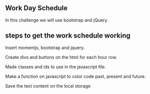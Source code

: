 ## Work Day Schedule

In this challenge we will use bootstrap and jQuery.

## steps to get the work schedule working

Insert momentjs, bootstrap and jquery.

Create divs and buttons on the html for each hour row.

Made classes and ids to use in the javascript file.

Make a function on javascript to color code past, present and future.

Save the text content on the local storage

